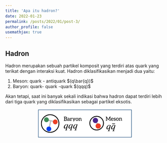 ```yaml
---
title: 'Apa itu hadron?'
date: 2022-01-23
permalink: /posts/2022/01/post-3/
author_profile: false
usemathjax: true
---
```


<h2>Hadron</h2>

Hadron merupakan sebuah partikel komposit yang terdiri atas quark yang terikat dengan interaksi kuat. 
Hadron diklasifikasikan menjadi dua yaitu:
<ol>
  <li> Meson: quark - antiquark $(q\bar{q})$ </li>
  <li> Baryon: quark- quark -quark $(qqq)$ </li>
</ol>

Akan tetapi, saat ini banyak sekali indikasi bahwa hadron dapat terdiri lebih dari tiga quark yang diklasifikasikan sebagai partikel eksotis.

<center><img src='/images/hadron.png' style="width:60%"></center>


